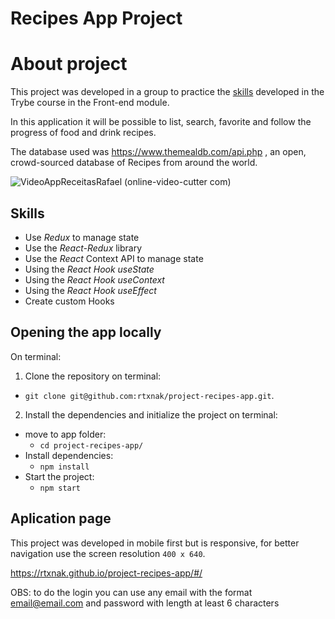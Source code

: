 # Recipes App Project

# About project
This project was developed in a group to practice the [skills](#skills) developed in the Trybe course in the Front-end module.

In this application it will be possible to list, search, favorite and follow the progress of food and drink recipes.

The database used was https://www.themealdb.com/api.php , an open, crowd-sourced database of Recipes from around the world.

![VideoAppReceitasRafael (online-video-cutter com)](https://user-images.githubusercontent.com/88905400/174190182-be160258-b2b5-44cd-b4ce-8700046bc3a3.gif)

## Skills 

  - Use _Redux_ to manage state
  - Use the _React-Redux_ library
  - Use the _React_ Context API to manage state
  - Using the _React Hook useState_
  - Using the _React Hook useContext_
  - Using the _React Hook useEffect_
  - Create custom Hooks

## Opening the app locally

On terminal:

1. Clone the repository
  on terminal:
  * `git clone git@github.com:rtxnak/project-recipes-app.git`.


2. Install the dependencies and initialize the project
  on terminal:
  * move to app folder:
    * `cd project-recipes-app/`
  * Install dependencies:
    * `npm install`
  * Start the project:
    * `npm start`

## Aplication page
This project was developed in mobile first but is responsive, for better navigation use the screen resolution `400 x 640`.

https://rtxnak.github.io/project-recipes-app/#/

OBS: to do the login you can use any email with the format email@email.com and password with length at least 6 characters
